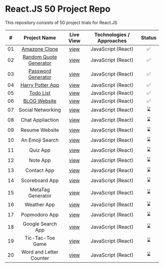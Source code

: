 # React.JS 50 Project Repo

This repository consists of 50 project trials for React.JS

| **#** |    **Project Name**     | **Live View** | **Technologies / Approaches** | **Status** |
| :---: | :---------------------: | :-----------: | :---------------------------: | :--------: |
|  01   |      [Amazone Clone](https://github.com/azateser/50-React-Project/tree/main/1.%20Amazone%20Clone)      |   [view](https://azateser.github.io/50-React-Project/1.%20Amazone%20Clone/Live/)    |      JavaScript (React)       |     ✅     |
|  02   | [Random Quote Generator](https://github.com/azateser/50-React-Project/tree/main/2.%20Random%20Quote%20Generator)  |   [view](https://azateser.github.io/50-React-Project/2.%20Random%20Quote%20Generator/Live/)    |      JavaScript (React)       |     ✅     |
|  03   |   [Password Generator](https://github.com/azateser/50-React-Project/tree/main/3.%20Password%20Generator)    |   [view](https://azateser.github.io/50-React-Project/3.%20Password%20Generator/Live/)    |      JavaScript (React)       |     ✅     |
|  04   |    [Harry Potter App](https://github.com/azateser/50-React-Project/tree/main/4.%20Harry%20Potter%20App)     |   [view](https://azateser.github.io/50-React-Project/4.%20Harry%20Potter%20App/Live/)    |      JavaScript (React)       |     ✅     |
|  05   |        [Todo List](https://github.com/azateser/50-React-Project/tree/main/5.%20Todo%20List)        |   [view](https://azateser.github.io/50-React-Project/5.%20Todo%20List/Live/)    |      JavaScript (React)       |     ✅     |
|  06   |      [BLOG Website](https://github.com/azateser/50-React-Project/tree/main/6.%20Blog%20Website)       |   [view](https://azateser.github.io/50-React-Project/6.%20Blog%20Website/Live/)    |      JavaScript (React)       |     ✅     |
|  07   |    Social Networking    |   [view]()    |      JavaScript (React)       |     ⌛     |
|  08   |    Chat Appliaction     |   [view]()    |      JavaScript (React)       |     ⌛     |
|  09   |     Resume Website      |   [view]()    |      JavaScript (React)       |     ⌛     |
|  10   |     An Emoji Search     |   [view]()    |      JavaScript (React)       |     ⌛     |
|  11   |        Quiz App         |   [view]()    |      JavaScript (React)       |     ⌛     |
|  12   |        Note App         |   [view]()    |      JavaScript (React)       |     ⌛     |
|  13   |       Contact App       |   [view]()    |      JavaScript (React)       |     ⌛     |
|  14   |     Scoreboard App      |   [view]()    |      JavaScript (React)       |     ⌛     |
|  15   |    MetaTag Generator    |   [view]()    |      JavaScript (React)       |     ⌛     |
|  16   |       Weather App       |   [view]()    |      JavaScript (React)       |     ⌛     |
|  17   |      Popmodoro App      |   [view]()    |      JavaScript (React)       |     ⌛     |
|  18   |    Google Search App    |   [view]()    |      JavaScript (React)       |     ⌛     |
|  19   |    Tic-Tac-Toe Game     |   [view]()    |      JavaScript (React)       |     ⌛     |
|  20   | Word and Letter Counter |   [view]()    |      JavaScript (React)       |     ⌛     |

